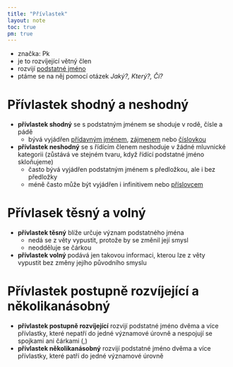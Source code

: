 ```yaml
---
title: "Přívlastek"
layout: note
toc: true
pm: true
---
```

- značka: Pk
- je to rozvíjející větný člen
- rozvijí [podstatné jméno](/notes/school/czech/czech-grammar/morphology/nouns)
- ptáme se na něj pomocí otázek _Jaký?, Který?, Čí?_
# Přívlastek shodný a neshodný
- **přívlastek shodný** se s podstatným jménem se shoduje v rodě, čísle a pádě
    - bývá vyjádřen [přídavným jménem](/notes/school/czech/czech-grammar/morphology/adjectives), [zájmenem](/notes/school/czech/czech-grammar/morphology/pronouns) nebo [číslovkou](/notes/school/czech/czech-grammar/morphology/numerals)
- **přívlastek neshodný** se s řídícím členem neshoduje v žádné mluvnické kategorii (zůstává ve stejném tvaru, když řídící podstatné jméno skloňujeme)
    - často bývá vyjádřen podstatným jménem s předložkou, ale i bez předložky
    - méně často může být vyjádřen i infinitivem nebo [příslovcem](/notes/school/czech/czech-grammar/morphology/adverbs)
# Přívlasek těsný a volný
- **přívlastek těsný** blíže určuje význam podstatného jména
    - nedá se z věty vypustit, protože by se změnil její smysl
    - neodděluje se čárkou
- **přívlastek volný** podává jen takovou informaci, kterou lze z věty vypustit bez změny jejího původního smyslu
# Přívlastek postupně rozvíjející a několikanásobný
- **přívlastek postupně rozvíjející** rozvijí podstatné jméno dvěma a více přívlastky, které nepatří do jedné významové úrovně a nespojují se spojkami ani čárkami (,)
- **přívlastek několikanásobný** rozvijí podstatné jméno dvěma a více přívlastky, které patří do jedné významové úrovně